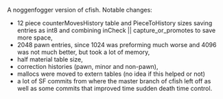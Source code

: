 A noggenfogger version of cfish.
Notable changes:
- 12 piece counterMovesHistory table and PieceToHistory sizes saving entries as int8 and combining inCheck || capture_or_promotes to save more space,
- 2048 pawn entries, since 1024 was preforming much worse and 4096 was not much better, but took a lot of memory,
- half material table size,
- correction histories (pawn, minor and non-pawn),
- mallocs were moved to extern tables (no idea if this helped or not)
- a lot of SF commits from where the master branch of cfish left off as well as some commits that improved time sudden death time control.
